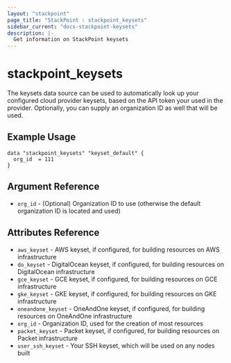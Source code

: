 ```yaml
---
layout: "stackpoint"
page_title: "StackPoint : stackpoint_keysets"
sidebar_current: "docs-stackpoint-keysets"
description: |-
  Get information on StackPoint keysets
---
```


# stackpoint\_keysets

The keysets data source can be used to automatically look up your configured cloud provider keysets, based on the API token your used in the provider.  Optionally, you can supply an organization ID as well that will be used.

## Example Usage

```hcl
data "stackpoint_keysets" "keyset_default" {
  org_id  = 111
}
```

## Argument Reference

 * `org_id` - (Optional) Organization ID to use (otherwise the default organization ID is located and used)

## Attributes Reference

 * `aws_keyset` - AWS keyset, if configured, for building resources on AWS infrastructure
 * `do_keyset` - DigitalOcean keyset, if configured, for building resources on DigitalOcean infrastructure
 * `gce_keyset` - GCE keyset, if configured, for building resources on GCE infrastructure
 * `gke_keyset` - GKE keyset, if configured, for building resources on GKE infrastructure
 * `oneandone_keyset` - OneAndOne keyset, if configured, for building resources on OneAndOne infrastructure
 * `org_id` - Organization ID, used for the creation of most resources
 * `packet_keyset` - Packet keyset, if configured, for building resources on Packet infrastructure
 * `user_ssh_keyset` - Your SSH keyset, which will be used on any nodes built
